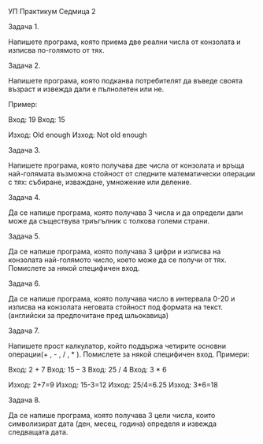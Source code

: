 УП Практикум Седмица 2

Задача 1. 

Напишете програма, която приема две реални числа от конзолата и изписва по-голямото от тях.

Задача 2.

Напишете програма, която подканва потребителят да въведе своята възраст и извежда дали е пълнолетен или не.

Пример:

Вход: 19                          Вход: 15

Изход: Old enough       Изход: Not old enough

Задача 3.

Напишете програма, която получава две числа от конзолата и връща най-голямата възможна стойност от следните математически операции с тях: събиране, изваждане, умножение или деление.

Задача 4.

Да се напише програма, която получава 3 числа и да определи дали може да съществува триъгълник с толкова големи страни.

Задача 5.

Да се напише програма, която получава 3 цифри и изписва на конзолата най-голямото число, което може да се получи от тях. Помислете за някой специфичен вход.

Задача 6.

Да се напише програма, която получава число в интервала 0-20 и изписва на конзолата неговата стойност под формата на текст. (английски за предпочитане пред шльокавица)

Задача 7.

Напишете прост калкулатор, който поддържа четирите основни операции(+ , - , / , * ). Помислете за някой специфичен вход.
Примери:

Вход: 2 + 7        Вход: 15 – 3        Вход: 25 / 4	      Вход: 3 * 6

Изход: 2+7=9    Изход: 15-3=12   Изход: 25/4=6.25    Изход: 3*6=18 

Задача 8.

Да се напише програма, която получава 3 цели числа, които символизират дата (ден, месец, година) определя и извежда следващата дата.


